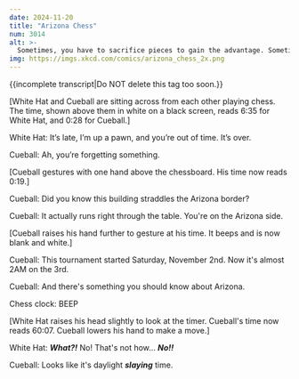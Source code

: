 ```yaml
---
date: 2024-11-20
title: "Arizona Chess"
num: 3014
alt: >-
  Sometimes, you have to sacrifice pieces to gain the advantage. Sometimes, to advance ... you have to fall back.
img: https://imgs.xkcd.com/comics/arizona_chess_2x.png
---
```

{{incomplete transcript|Do NOT delete this tag too soon.}}

[White Hat and Cueball are sitting across from each other playing chess. The time, shown above them in white on a black screen, reads 6:35 for White Hat, and 0:28 for Cueball.]

White Hat: It’s late, I’m up a pawn, and you’re out of time. It’s over.

Cueball: Ah, you’re forgetting something.

[Cueball gestures with one hand above the chessboard. His time now reads 0:19.]

Cueball: Did you know this building straddles the Arizona border?

Cueball: It actually runs right through the table. You're on the Arizona side.

[Cueball raises his hand further to gesture at his time. It beeps and is now blank and white.]

Cueball: This tournament started Saturday, November 2nd. Now it's almost 2AM on the 3rd.

Cueball: And there's something you should know about Arizona.

Chess clock: BEEP

[White Hat raises his head slightly to look at the timer. Cueball's time now reads 60:07. Cueball lowers his hand to make a move.]

White Hat: ***What?!*** No! That's not how... ***No!!***

Cueball: Looks like it's daylight ***slaying*** time.